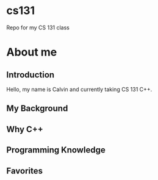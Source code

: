 # cs131
Repo for my CS 131 class

# About me
## Introduction
Hello, my name is Calvin and currently taking CS 131 C++.
## My Background
## Why C++
## Programming Knowledge
## Favorites